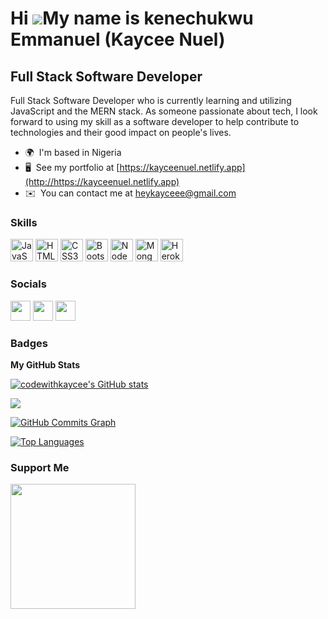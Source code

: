 Hi ![](https://user-images.githubusercontent.com/18350557/176309783-0785949b-9127-417c-8b55-ab5a4333674e.gif)My name is kenechukwu Emmanuel (Kaycee Nuel)
=========================================================================================================================================================

Full Stack Software Developer
-----------------------------

Full Stack Software Developer who is currently learning and utilizing JavaScript and the MERN stack. As someone passionate about tech, I look forward to using my skill as a software developer to help contribute to technologies and their good impact on people's lives.

* 🌍  I'm based in Nigeria
* 🖥️  See my portfolio at [https://kayceenuel.netlify.app](http://https://kayceenuel.netlify.app)
* ✉️  You can contact me at [heykayceee@gmail.com](mailto:heykayceee@gmail.com)

### Skills

<p align="left">
<a href="https://developer.mozilla.org/en-US/docs/Web/JavaScript" target="_blank" rel="noreferrer"><img src="https://raw.githubusercontent.com/danielcranney/readme-generator/main/public/icons/skills/javascript-colored.svg" width="36" height="36" alt="JavaScript" /></a>
<a href="https://developer.mozilla.org/en-US/docs/Glossary/HTML5" target="_blank" rel="noreferrer"><img src="https://raw.githubusercontent.com/danielcranney/readme-generator/main/public/icons/skills/html5-colored.svg" width="36" height="36" alt="HTML5" /></a>
<a href="https://www.w3.org/TR/CSS/#css" target="_blank" rel="noreferrer"><img src="https://raw.githubusercontent.com/danielcranney/readme-generator/main/public/icons/skills/css3-colored.svg" width="36" height="36" alt="CSS3" /></a>
<a href="https://getbootstrap.com/" target="_blank" rel="noreferrer"><img src="https://raw.githubusercontent.com/danielcranney/readme-generator/main/public/icons/skills/bootstrap-colored.svg" width="36" height="36" alt="Bootstrap" /></a>
<a href="https://nodejs.org/en/" target="_blank" rel="noreferrer"><img src="https://raw.githubusercontent.com/danielcranney/readme-generator/main/public/icons/skills/nodejs-colored.svg" width="36" height="36" alt="NodeJS" /></a>
<a href="https://www.mongodb.com/" target="_blank" rel="noreferrer"><img src="https://raw.githubusercontent.com/danielcranney/readme-generator/main/public/icons/skills/mongodb-colored.svg" width="36" height="36" alt="MongoDB" /></a>
<a href="https://www.heroku.com/" target="_blank" rel="noreferrer"><img src="https://raw.githubusercontent.com/danielcranney/readme-generator/main/public/icons/skills/heroku-colored.svg" width="36" height="36" alt="Heroku" /></a>
</p>


### Socials

<p align="left"> <a href="https://www.github.com/codewithkaycee" target="_blank" rel="noreferrer"><img src="https://raw.githubusercontent.com/danielcranney/readme-generator/main/public/icons/socials/github-dark.svg" width="32" height="32" /></a> <a href="https://www.linkedin.com/in/linkedin.com/in/kaycee-nuel" target="_blank" rel="noreferrer"><img src="https://raw.githubusercontent.com/danielcranney/readme-generator/main/public/icons/socials/linkedin.svg" width="32" height="32" /></a> <a href="https://www.twitter.com/https://twitter.com/kayceenuel" target="_blank" rel="noreferrer"><img src="https://raw.githubusercontent.com/danielcranney/readme-generator/main/public/icons/socials/twitter.svg" width="32" height="32" /></a></p>

### Badges

<b>My GitHub Stats</b>

<a href="http://www.github.com/codewithkaycee"><img src="https://github-readme-stats.vercel.app/api?username=codewithkaycee&show_icons=true&hide=&count_private=true&title_color=f97316&text_color=14b8a6&icon_color=0891b2&bg_color=000000&hide_border=true&show_icons=true" alt="codewithkaycee's GitHub stats" /></a>

<a href="http://www.github.com/codewithkaycee"><img src="https://github-readme-streak-stats.herokuapp.com/?user=codewithkaycee&stroke=14b8a6&background=000000&ring=f97316&fire=f97316&currStreakNum=14b8a6&currStreakLabel=f97316&sideNums=14b8a6&sideLabels=14b8a6&dates=14b8a6&hide_border=true" /></a>

<a href="http://www.github.com/codewithkaycee"><img src="https://activity-graph.herokuapp.com/graph?username=codewithkaycee&bg_color=000000&color=14b8a6&line=0891b2&point=14b8a6&area_color=000000&area=true&hide_border=true&custom_title=GitHub%20Commits%20Graph" alt="GitHub Commits Graph" /></a>

<a href="https://github.com/codewithkaycee" align="left"><img src="https://github-readme-stats.vercel.app/api/top-langs/?username=codewithkaycee&langs_count=10&title_color=f97316&text_color=14b8a6&icon_color=0891b2&bg_color=000000&hide_border=true&locale=en&custom_title=Top%20%Languages" alt="Top Languages" /></a>

### Support Me

<a href="https://www.buymeacoffee.com/https://twitter.com/kayceenuel"><img src="https://cdn.buymeacoffee.com/buttons/v2/default-yellow.png" width="200" /></a>
